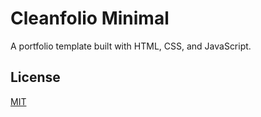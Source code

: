# Cleanfolio Minimal

A portfolio template built with HTML, CSS, and JavaScript.


## License

[MIT](https://choosealicense.com/licenses/mit/)
